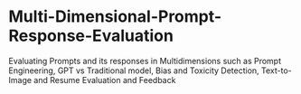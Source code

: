 # Multi-Dimensional-Prompt-Response-Evaluation
Evaluating Prompts and its responses in Multidimensions such as Prompt Engineering, GPT vs Traditional model, Bias and Toxicity Detection, Text-to-Image and Resume Evaluation and Feedback

